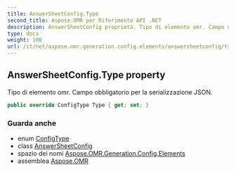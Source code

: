 ```yaml
---
title: AnswerSheetConfig.Type
second_title: Aspose.OMR per Riferimento API .NET
description: AnswerSheetConfig proprietà. Tipo di elemento omr. Campo obbligatorio per la serializzazione JSON.
type: docs
weight: 100
url: /it/net/aspose.omr.generation.config.elements/answersheetconfig/type/
---
```

## AnswerSheetConfig.Type property

Tipo di elemento omr. Campo obbligatorio per la serializzazione JSON.

```csharp
public override ConfigType Type { get; set; }
```

### Guarda anche

* enum [ConfigType](../../../aspose.omr.generation.config.enums/configtype/)
* class [AnswerSheetConfig](../)
* spazio dei nomi [Aspose.OMR.Generation.Config.Elements](../../answersheetconfig/)
* assemblea [Aspose.OMR](../../../)


